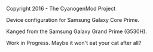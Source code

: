 Copyright 2016 - The CyanogenMod Project

Device configuration for Samsung Galaxy Core Prime.

Kanged from the Samsung Galaxy Grand Prime (G530H).

Work in Progress. Maybe it won't eat your cat after all?
